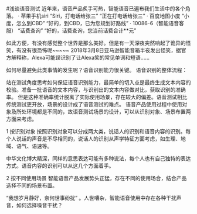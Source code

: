#浅谈语音测试
近年来，语音产品炙手可热，智能语音已遍布我们生活中的各个角落。
· 苹果手机siri
“Siri，打电话给张三”   “正在打电话给张三”
· 百度地图小度
“小度，怎么到CBD” “好的，到CBD，已为您规划好路线”
· 10086-6（智能语音客服）
“话费查询”  “好的，话费查询，您当前话费合计**元”

如此方便，有没有感觉整个世界是那么美好。但是有一天深夜突然响起了诡异的怪笑，有没有很恐怖呢~~~~~
2018年3月8日亚马逊智能音箱半夜发出怪笑，据官方解释称，Alexa可能误识别了让Alexa笑的常见单词和短语……

如何尽量避免此类事情的发生呢？语音识别能力很关键。
语音识别的整体流程：

站在测试角度思考如何保证语音识别能力，最简单的切入点是最终生成文本内容的校验。准备一批语音的文本内容，与识别出的文本内容做对比，获取识别的准确率。
但是这种准确率统计脱离了实际使用场景，存在较大的偏差。语音测试相比传统测试更开放，场景的设计成了语音测试的难点。
语音产品使用过程中使用对象及所处环境都是不同的，故语音测试场景的设计，可以从识别对象、场景布置两方面来考虑。

1
按识别对象
按照识别对象可以分成两大类，说话人的识别和语音内容的识别。每个人说话的声音是不尽相同的，说话人的识别从声学特征方面考虑，如生理、地域、语气、语速等。


中华文化博大精深，同样的意思表达可能有多种说法，每个人也有自己独特的表达方式。语音内容的识别可以从这几个方面着手。


2
按不同使用场景
智能语音产品发展势头正猛，存在不同的使用场合，结合产品选择不同的场景布置。

“我想岁月静好，奈何世事纷扰” 。人世嘈杂，智能语音使用中存在各种干扰声音，如何选择噪音干扰？
